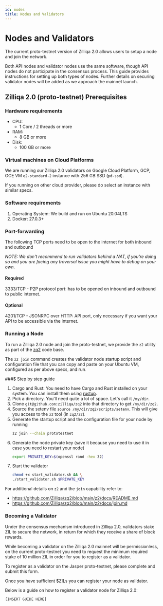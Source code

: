 ```yaml
---
id: nodes
title: Nodes and Validators
---
```


# Nodes and Validators

The current proto-testnet version of Zilliqa 2.0 allows users to setup a node and join the network.

Both API nodes and validator nodes use the same software, though API nodes do not participate in the consensus process. This guide provides instructions for setting up both types of nodes. Further details on securing validator nodes will be added as we approach the mainnet launch.

## Zilliqa 2.0 (proto-testnet) Prerequisites

### Hardware requirements

* CPU:
    * 1 Core / 2 threads or more
* RAM:
    * 8 GB or more
* Disk:
    * 100 GB or more

### Virtual machines on Cloud Platforms

We are running our Zilliqa 2.0 validators on Google Cloud Platform, GCP, GCE VM `e2-standard-2` instance with 256 GB SSD (`pd-ssd`).

If you running on other cloud provider, please do select an instance with similar specs.

### Software requirements

1. Operating System: We build and run on Ubuntu 20.04LTS
2. Docker: 27.0.3+

### Port-forwarding

The following TCP ports need to be open to the internet for both inbound and outbound

*NOTE: We don't recommend to run validators behind a NAT, if you're doing so and you are facing any traversal issue you might have to debug on your own.*

#### Required

3333/TCP - P2P protocol port: has to be opened on inbound and outbound to public internet.

#### Optional

4201/TCP - JSONRPC over HTTP:  API port, only necessary if you want your API to be accessible via the internet.

### Running a Node

To run a Zilliqa 2.0 node and join the proto-testnet, we provide the `z2` utility as part of the [zq2](https://github.com/Zilliqa/zq2/blob/main/) code base.

The `z2 join` command creates the validator node startup script and configuration file that you can copy and paste on your Ubuntu VM, configured as per above specs, and run.

###$ Step by step guide

1. Cargo and Rust: You need to have Cargo and Rust installed on your system. You can install them using [rustup](https://rustup.sh).
2. Pick a directory. You'll need quite a lot of space. Let's call it `/my/dir`.
3. Clone `git@github.com:zilliqa/zq2` into that directory to get `/my/dir/zq2`.
4. Source the setenv file `source /my/dir/zq2/scripts/setenv`. This will give you access to the `z2` tool (in `zq2/z2`).
5. Generate the startup script and the configuration file for your node by running 
    ```bash
    z2 join --chain prototestnet
    ```
6. Generate the node private key (save it because you need to use it in case you need to restart your node)
    ```bash
    export PRIVATE_KEY=$(openssl rand -hex 32)
    ```
7. Start the validator
    ```bash
    chmod +x start_validator.sh && \
    ./start_validator.sh $PRIVATE_KEY
    ```

For additional details on `z2` and the `join` capability refer to:
- https://github.com/Zilliqa/zq2/blob/main/z2/docs/README.md
- https://github.com/Zilliqa/zq2/blob/main/z2/docs/join.md

### Becoming a Validator
Under the consensus mechanism introduced in Zilliqa 2.0, validators stake ZIL to secure the network, in return for which they receive a share of block rewards.

While becoming a validator on the Zilliqa 2.0 mainnet will be permissionless, on the current proto-testnet you need to request the minimum required stake of 10 million ZIL in order for you to register as a validator.

To register as a validator on the Jasper proto-testnet, please complete and submit this form.


Once you have sufficient $ZILs you can register your node as validator.

Below is a guide on how to register a validator node for Zilliqa 2.0:

``` py
[INSERT GUIDE HERE]
```
